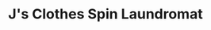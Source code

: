 ---
title: "J's Clothes Spin Laundromat"
url: /forest-park/js-clothes-spin-laundromat/
shop: laundry
---